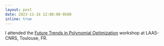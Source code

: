 ```yaml
---
layout: post
date: 2023-11-16 12:00:00-0500
inline: true
---
```


I attended the <a href="https://homepages.laas.fr/henrion/pop23/">Future Trends in Polynomial Optimization</a> workshop at LAAS-CNRS, Toulouse, FR.
